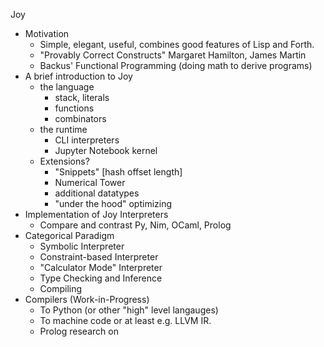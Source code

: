 Joy

- Motivation
  - Simple, elegant, useful, combines good features of Lisp and Forth.
  - "Provably Correct Constructs" Margaret Hamilton, James Martin
  - Backus' Functional Programming (doing math to derive programs)
- A brief introduction to Joy
  - the language
    - stack, literals
    - functions
    - combinators
  - the runtime
    - CLI interpreters
    - Jupyter Notebook kernel
  - Extensions?
    - "Snippets" [hash offset length]
    - Numerical Tower
    - additional datatypes
    - "under the hood" optimizing
- Implementation of Joy Interpreters
  - Compare and contrast Py, Nim, OCaml, Prolog
- Categorical Paradigm
  - Symbolic Interpreter
  - Constraint-based Interpreter
  - "Calculator Mode" Interpreter
  - Type Checking and Inference
  - Compiling
- Compilers (Work-in-Progress)
  - To Python (or other "high" level langauges)
  - To machine code or at least e.g. LLVM IR.
  - Prolog research on 
